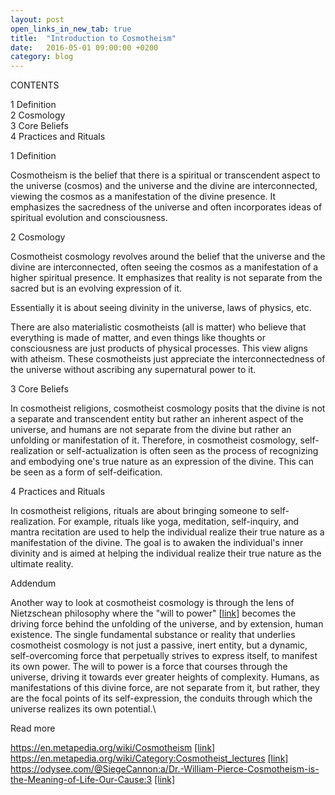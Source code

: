 ```yaml
---
layout: post
open_links_in_new_tab: true
title:  "Introduction to Cosmotheism"
date:   2016-05-01 09:00:00 +0200
category: blog
---
```


CONTENTS

1 Definition\
2 Cosmology \
3 Core Beliefs \
4 Practices and Rituals 

1 Definition

Cosmotheism is the belief that there is a spiritual or transcendent aspect to the universe (cosmos) and the universe and the divine are interconnected, viewing the cosmos as a manifestation of the divine presence. It emphasizes the sacredness of the universe and often incorporates ideas of spiritual evolution and consciousness. 

2 Cosmology

Cosmotheist cosmology revolves around the belief that the universe and the divine are interconnected, often seeing the cosmos as a manifestation of a higher spiritual presence. It emphasizes that reality is not separate from the sacred but is an evolving expression of it. 

Essentially it is about seeing divinity in the universe, laws of physics, etc. 

There are also materialistic cosmotheists (all is matter) who believe that everything is made of matter, and even things like thoughts or consciousness are just products of physical processes. This view aligns with atheism. These cosmotheists just appreciate the interconnectedness of the universe without ascribing any supernatural power to it. 

3 Core Beliefs

In cosmotheist religions, cosmotheist cosmology posits that the divine is not a separate and transcendent entity but rather an inherent aspect of the universe, and humans are not separate from the divine but rather an unfolding or manifestation of it. Therefore, in cosmotheist cosmology, self-realization or self-actualization is often seen as the process of recognizing and embodying one's true nature as an expression of the divine. This can be seen as a form of self-deification.

4 Practices and Rituals

In cosmotheist religions, rituals are about bringing someone to self-realization. For example, rituals like yoga, meditation, self-inquiry, and mantra recitation are used to help the individual realize their true nature as a manifestation of the divine. The goal is to awaken the individual's inner divinity and is aimed at helping the individual realize their true nature as the ultimate reality.

Addendum

Another way to look at cosmotheist cosmology is through the lens of Nietzschean philosophy where the "will to power" \[[link](https://en.wikipedia.org/wiki/Will_to_power)\] becomes the driving force behind the unfolding of the universe, and by extension, human existence. The single fundamental substance or reality that underlies cosmotheist cosmology is not just a passive, inert entity, but a dynamic, self-overcoming force that perpetually strives to express itself, to manifest its own power. The will to power is a force that courses through the universe, driving it towards ever greater heights of complexity. Humans, as manifestations of this divine force, are not separate from it, but rather, they are the focal points of its self-expression, the conduits through which the universe realizes its own potential.\

Read more

https://en.metapedia.org/wiki/Cosmotheism <a href="https://en.metapedia.org/wiki/Cosmotheism">[link]</a>\
https://en.metapedia.org/wiki/Category:Cosmotheist_lectures <a href="https://en.metapedia.org/wiki/Category:Cosmotheist_lectures">[link]</a>\
https://odysee.com/@SiegeCannon:a/Dr.-William-Pierce-Cosmotheism-is-the-Meaning-of-Life-Our-Cause:3 <a href="https://odysee.com/@SiegeCannon:a/Dr.-William-Pierce-Cosmotheism-is-the-Meaning-of-Life-Our-Cause:3">[link]</a>
